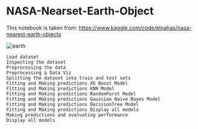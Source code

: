 # NASA-Nearset-Earth-Object

This notebook is taken from: 
https://www.kaggle.com/code/elnahas/nasa-nearest-earth-objects

![earth](https://user-images.githubusercontent.com/74653444/177559444-706ba2b7-2393-404e-a454-2dc965a74a6a.jpeg)



    Load dataset
    Inspecting the dataset
    Preprocessing the data
    Preprocessing & Data Viz
    Splitting the dataset into train and test sets
    Fitting and Making predictions XG Boost Model
    Fitting and Making predictions KNN Model
    Fitting and Making predictions RandomForst Model
    Fitting and Making predictions Gaussian Naive Bayes Model
    Fitting and Making predictions DecisionTree Model
    Fitting and Making predictions Display all models
    Making predictions and evaluating performance
    Display all models

